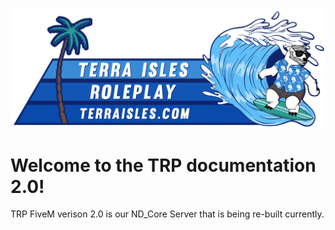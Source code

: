 ![banner](img/banner.png)
# Welcome to the TRP documentation 2.0! 

TRP FiveM verison 2.0 is our ND_Core Server that is being re-built currently.

